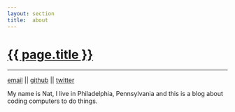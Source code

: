 ```yaml
---
layout: section
title:  about
---
```

# [{{ page.title }}]({{page.path}})

* * *

[email](mailto:nat.lownes@gmail.com) <span class='double-pipe'>||</span>
[github](http://github.com/natlownes/) <span class='double-pipe'>||</span>
[twitter](http://twitter.com/nathanield/)

My name is Nat, I live in Philadelphia, Pennsylvania and this is a blog about
coding computers to do things.
